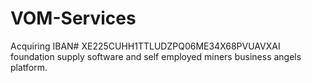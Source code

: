 # VOM-Services
Acquiring IBAN# XE225CUHH1TTLUDZPQ06ME34X68PVUAVXAI foundation supply software and self employed miners business angels platform.

